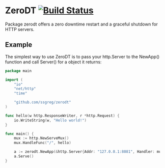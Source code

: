 # ZeroDT [![Build Status](https://travis-ci.org/ssgreg/zerodt.svg?branch=master)](https://travis-ci.org/ssgreg/zerodt)

Package zerodt offers a zero downtime restart and a graceful shutdown for HTTP servers.

## Example

The simplest way to use ZeroDT is to pass your http.Server to the NewApp() function and call Server() for a object it returns:

```go
package main

import (
    "io"
    "net/http"
    "time"

    "github.com/ssgreg/zerodt"
)

func hello(w http.ResponseWriter, r *http.Request) {
    io.WriteString(w, "Hello world!")
}

func main() {
    mux := http.NewServeMux()
    mux.HandleFunc("/", hello)

    a := zerodt.NewApp(&http.Server{Addr: "127.0.0.1:8081", Handler: mux})
    a.Serve()
}
```